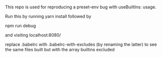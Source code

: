 This repo is used for reproducing a preset-env bug with useBuiltIns: usage.

Run this by running yarn install followed by

npm run debug

and visiting localhost:8080/

replace .babelrc with .babelrc-with-excludes (by renaming the latter) to see the same files built but with the array builtins excluded